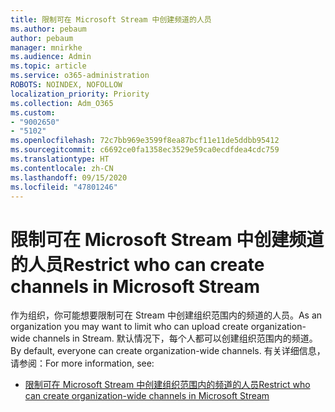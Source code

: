 ```yaml
---
title: 限制可在 Microsoft Stream 中创建频道的人员
ms.author: pebaum
author: pebaum
manager: mnirkhe
ms.audience: Admin
ms.topic: article
ms.service: o365-administration
ROBOTS: NOINDEX, NOFOLLOW
localization_priority: Priority
ms.collection: Adm_O365
ms.custom:
- "9002650"
- "5102"
ms.openlocfilehash: 72c7bb969e3599f8ea87bcf11e11de5ddbb95412
ms.sourcegitcommit: c6692ce0fa1358ec3529e59ca0ecdfdea4cdc759
ms.translationtype: HT
ms.contentlocale: zh-CN
ms.lasthandoff: 09/15/2020
ms.locfileid: "47801246"
---
```

# <a name="restrict-who-can-create-channels-in-microsoft-stream"></a><span data-ttu-id="719cb-102">限制可在 Microsoft Stream 中创建频道的人员</span><span class="sxs-lookup"><span data-stu-id="719cb-102">Restrict who can create channels in Microsoft Stream</span></span>

<span data-ttu-id="719cb-103">作为组织，你可能想要限制可在 Stream 中创建组织范围内的频道的人员。</span><span class="sxs-lookup"><span data-stu-id="719cb-103">As an organization you may want to limit who can upload create organization-wide channels in Stream.</span></span> <span data-ttu-id="719cb-104">默认情况下，每个人都可以创建组织范围内的频道。</span><span class="sxs-lookup"><span data-stu-id="719cb-104">By default, everyone can create organization-wide channels.</span></span> <span data-ttu-id="719cb-105">有关详细信息，请参阅：</span><span class="sxs-lookup"><span data-stu-id="719cb-105">For more information, see:</span></span>

- [<span data-ttu-id="719cb-106">限制可在 Microsoft Stream 中创建组织范围内的频道的人员</span><span class="sxs-lookup"><span data-stu-id="719cb-106">Restrict who can create organization-wide channels in Microsoft Stream</span></span>](https://docs.microsoft.com/stream/restrict-companywide-channels)
